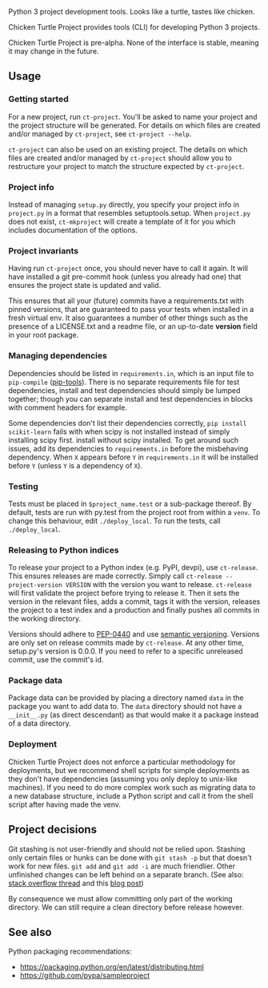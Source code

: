 Python 3 project development tools. Looks like a turtle, tastes like chicken.

Chicken Turtle Project provides tools (CLI) for developing Python 3 projects.

Chicken Turtle Project is pre-alpha. None of the interface is stable, meaning
it may change in the future.

## Usage

### Getting started

For a new project, run `ct-project`. You'll be asked to name your project and the
project structure will be generated. For details on which files are created and/or
managed by `ct-project`, see `ct-project --help`.

`ct-project` can also be used on an existing project. The details on which
files are created and/or managed by `ct-project` should allow you to
restructure your project to match the structure expected by `ct-project`. 

### Project info

Instead of managing `setup.py` directly, you specify your project info in
`project.py` in a format that resembles setuptools.setup. When `project.py`
does not exist, `ct-mkproject` will create a template of it for you which
includes documentation of the options.

### Project invariants

Having run `ct-project` once, you should never have to call it again. It will
have installed a git pre-commit hook (unless you already had one) that ensures
the project state is updated and valid.

This ensures that all your (future) commits have a requirements.txt with pinned
versions, that are guaranteed to pass your tests when installed in a fresh
virtual env. It also guarantees a number of other things such as the presence
of a LICENSE.txt and a readme file, or an up-to-date __version__ field in your
root package.

### Managing dependencies

Dependencies should be listed in `requirements.in`, which is an input file to
`pip-compile` ([pip-tools](https://github.com/nvie/pip-tools)).
There is no separate requirements file for test dependencies, install and test
dependencies should simply be lumped together; though you can separate install and
test dependencies in blocks with comment headers for example.

Some dependencies don't list their dependencies correctly, `pip install
scikit-learn` fails with when scipy is not installed instead of simply
installing scipy first.  install without scipy installed. To get around such
issues, add its dependencies to `requirements.in` before the misbehaving
dependency. When `X` appears before `Y` in `requirements.in` it will be
installed before `Y` (unless `Y` is a dependency of `X`).

### Testing

Tests must be placed in `$project_name.test` or a sub-package thereof. By
default, tests are run with py.test from the project root from within a `venv`.
To change this behaviour, edit `./deploy_local`. To run the tests, call
`./deploy_local`.

### Releasing to Python indices

To release your project to a Python index (e.g. PyPI, devpi), use `ct-release`.
This ensures releases are made correctly. Simply call `ct-release
--project-version VERSION` with the version you want to release.
`ct-release` will first validate the project before trying to release it.
Then it sets the version in the relevant files, adds a commit, tags it with the
version, releases the project to a test index and a production and finally
pushes all commits in the working directory.

Versions should adhere to [PEP-0440](https://www.python.org/dev/peps/pep-0440/)
and use [semantic versioning](https://python-packaging-user-guide.readthedocs.org/en/latest/distributing/#semantic-versioning-preferred).
Versions are only set on release commits made by `ct-release`. At any other
time, setup.py's version is 0.0.0. If you need to refer to a specific
unreleased commit, use the commit's id.

### Package data

Package data can be provided by placing a directory named `data` in the package
you want to add data to. The `data` directory should not have a `__init__.py`
(as direct descendant) as that would make it a package instead of a data
directory.

### Deployment

Chicken Turtle Project does not enforce a particular methodology for deployments, but
we recommend shell scripts for simple deployments as they don't have dependencies
(assuming you only deploy to unix-like machines). If you need to do more
complex work such as migrating data to a new database structure, include a
Python script and call it from the shell script after having made the venv.

## Project decisions

Git stashing is not user-friendly and should not be relied upon. Stashing only
certain files or hunks can be done with `git stash -p` but that doesn't work
for new files. `git add` and `git add -i` are much friendlier. Other unfinished
changes can be left behind on a separate branch. (See also: 
[stack overflow thread](http://stackoverflow.com/questions/3040833/stash-only-one-file-out-of-multiple-files-that-have-changed-with-git)
and this [blog post](https://codingkilledthecat.wordpress.com/2012/04/27/git-stash-pop-considered-harmful/))

By consequence we must allow committing only part of the working directory. We
can still require a clean directory before release however.

## See also

Python packaging recommendations:

- https://packaging.python.org/en/latest/distributing.html
- https://github.com/pypa/sampleproject
